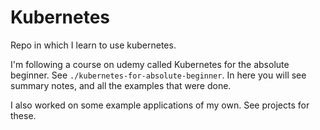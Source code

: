 # Kubernetes

Repo in which I learn to use kubernetes.

I'm following a course on udemy called Kubernetes for the absolute beginner. See `./kubernetes-for-absolute-beginner`. In here you will see summary notes, and all the examples that were done.

I also worked on some example applications of my own. See projects for these.